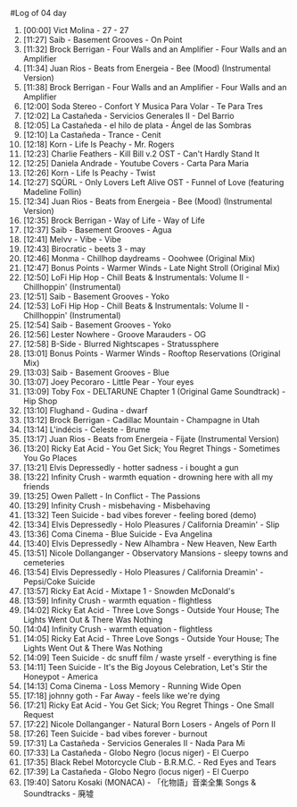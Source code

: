 #Log of 04 day

1. [00:00] Vict Molina - 27 - 27
1. [11:27] Saib - Basement Grooves - On Point
1. [11:32] Brock Berrigan - Four Walls and an Amplifier - Four Walls and an Amplifier
1. [11:34] Juan Rios - Beats from Energeia - Bee (Mood) (Instrumental Version)
1. [11:38] Brock Berrigan - Four Walls and an Amplifier - Four Walls and an Amplifier
1. [12:00] Soda Stereo - Confort Y Musica Para Volar - Te Para Tres
1. [12:02] La Castañeda - Servicios Generales II - Del Barrio
1. [12:05] La Castañeda - el hilo de plata - Ángel de las Sombras
1. [12:10] La Castañeda - Trance - Cenit
1. [12:18] Korn - Life Is Peachy - Mr. Rogers
1. [12:23] Charlie Feathers - Kill Bill v.2 OST - Can't Hardly Stand It
1. [12:25] Daniela Andrade - Youtube Covers - Carta Para Maria
1. [12:26] Korn - Life Is Peachy - Twist
1. [12:27] SQÜRL - Only Lovers Left Alive OST - Funnel of Love (featuring Madeline Follin)
1. [12:34] Juan Rios - Beats from Energeia - Bee (Mood) (Instrumental Version)
1. [12:35] Brock Berrigan - Way of Life - Way of Life
1. [12:37] Saib - Basement Grooves - Agua
1. [12:41] Melvv - Vibe - Vibe
1. [12:43] Birocratic - beets 3 - may
1. [12:46] Monma - Chillhop daydreams - Ooohwee (Original Mix)
1. [12:47] Bonus Points - Warmer Winds - Late Night Stroll (Original Mix)
1. [12:50] LoFi Hip Hop - Chill Beats & Instrumentals: Volume II - Chillhoppin' (Instrumental)
1. [12:51] Saib - Basement Grooves - Yoko
1. [12:53] LoFi Hip Hop - Chill Beats & Instrumentals: Volume II - Chillhoppin' (Instrumental)
1. [12:54] Saib - Basement Grooves - Yoko
1. [12:56] Lester Nowhere - Groove Marauders - OG
1. [12:58] B-Side - Blurred Nightscapes - Stratussphere
1. [13:01] Bonus Points - Warmer Winds - Rooftop Reservations (Original Mix)
1. [13:03] Saib - Basement Grooves - Blue
1. [13:07] Joey Pecoraro - Little Pear - Your eyes
1. [13:09] Toby Fox - DELTARUNE Chapter 1 (Original Game Soundtrack) - Hip Shop
1. [13:10] Flughand - Gudina - dwarf
1. [13:12] Brock Berrigan - Cadillac Mountain - Champagne in Utah
1. [13:14] L'indécis - Celeste - Brume
1. [13:17] Juan Rios - Beats from Energeia - Fíjate (Instrumental Version)
1. [13:20] Ricky Eat Acid - You Get Sick; You Regret Things - Sometimes You Go Places
1. [13:21] Elvis Depressedly - hotter sadness - i bought a gun
1. [13:22] Infinity Crush - warmth equation - drowning here with all my friends
1. [13:25] Owen Pallett - In Conflict - The Passions
1. [13:29] Infinity Crush - misbehaving - Misbehaving
1. [13:32] Teen Suicide - bad vibes forever - feeling bored (demo)
1. [13:34] Elvis Depressedly - Holo Pleasures / California Dreamin' - Slip
1. [13:36] Coma Cinema - Blue Suicide - Eva Angelina
1. [13:40] Elvis Depressedly - New Alhambra - New Heaven, New Earth
1. [13:51] Nicole Dollanganger - Observatory Mansions - sleepy towns and cemeteries
1. [13:54] Elvis Depressedly - Holo Pleasures / California Dreamin' - Pepsi/Coke Suicide
1. [13:57] Ricky Eat Acid - Mixtape 1 - Snowden McDonald's
1. [13:59] Infinity Crush - warmth equation - flightless
1. [14:02] Ricky Eat Acid - Three Love Songs - Outside Your House; The Lights Went Out & There Was Nothing
1. [14:04] Infinity Crush - warmth equation - flightless
1. [14:05] Ricky Eat Acid - Three Love Songs - Outside Your House; The Lights Went Out & There Was Nothing
1. [14:09] Teen Suicide - dc snuff film / waste yrself - everything is fine
1. [14:11] Teen Suicide - It's the Big Joyous Celebration, Let's Stir the Honeypot - America
1. [14:13] Coma Cinema - Loss Memory - Running Wide Open
1. [17:18] johnny goth - Far Away - feels like we're dying
1. [17:21] Ricky Eat Acid - You Get Sick; You Regret Things - One Small Request
1. [17:22] Nicole Dollanganger - Natural Born Losers - Angels of Porn II
1. [17:26] Teen Suicide - bad vibes forever - burnout
1. [17:31] La Castañeda - Servicios Generales II - Nada Para Mi
1. [17:33] La Castañeda - Globo Negro (locus niger) - El Cuerpo
1. [17:35] Black Rebel Motorcycle Club - B.R.M.C. - Red Eyes and Tears
1. [17:39] La Castañeda - Globo Negro (locus niger) - El Cuerpo
1. [19:40] Satoru Kosaki (MONACA) - 「化物語」音楽全集 Songs & Soundtracks - 廃墟
